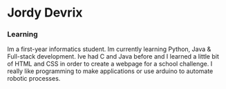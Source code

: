 # Jordy Devrix
### Learning

Im a first-year informatics student. Im currently learning Python, Java & Full-stack development. Ive had C and Java before and I learned a little bit of HTML and CSS in order to create a webpage for a school challenge.
I really like programming to make applications or use arduino to automate robotic processes.

<!---
JordyDevrix/JordyDevrix is a ✨ special ✨ repository because its `README.md` (this file) appears on your GitHub profile.
You can click the Preview link to take a look at your changes.
--->
